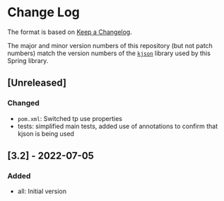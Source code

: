 # Change Log

The format is based on [Keep a Changelog](http://keepachangelog.com/).

The major and minor version numbers of this repository (but not patch numbers) match the version numbers of the
[`kjson`](https://github.com/pwall567/kjson) library used by this Spring library.

## [Unreleased]
### Changed
- `pom.xml`: Switched tp use properties
- tests: simplified main tests, added use of annotations to confirm that kjson is being used

## [3.2] - 2022-07-05
### Added
- all: Initial version
